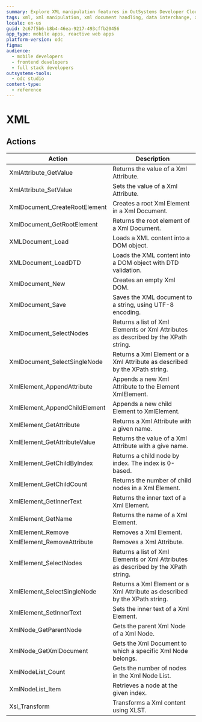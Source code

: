 ```yaml
---
summary: Explore XML manipulation features in OutSystems Developer Cloud (ODC), including creating, modifying, and querying XML documents and elements.
tags: xml, xml manipulation, xml document handling, data interchange, xml parsing
locale: en-us
guid: 2c67f5b6-b8b4-46ea-9217-493cffb20456
app_type: mobile apps, reactive web apps
platform-version: odc
figma:
audience:
  - mobile developers
  - frontend developers
  - full stack developers
outsystems-tools:
  - odc studio
content-type:
  - reference
---
```


# XML

## Actions

Action | Description
---|---
XmlAttribute_GetValue | Returns the value of a Xml Attribute. 
XmlAttribute_SetValue | Sets the value of a Xml Attribute.
XmlDocument_CreateRootElement | Creates a root Xml Element in a Xml Document.
XmlDocument_GetRootElement | Returns the root element of a Xml Document.
XMLDocument_Load | Loads a XML content into a DOM object.
XMLDocument_LoadDTD | Loads the XML content into a DOM object with DTD validation.
XmlDocument_New | Creates an empty Xml DOM.
XmlDocument_Save | Saves the XML document to a string, using UTF-8 encoding.
XmlDocument_SelectNodes | Returns a list of Xml Elements or Xml Attributes as described by the XPath string. 
XmlDocument_SelectSingleNode | Returns a Xml Element or a Xml Attribute as described by the XPath string.
XmlElement_AppendAttribute | Appends a new Xml Attribute to the Element XmlElement.
XmlElement_AppendChildElement | Appends a new child Element to XmlElement.
XmlElement_GetAttribute | Returns a Xml Attribute with a given name. 
XmlElement_GetAttributeValue | Returns the value of a Xml Attribute with a give name. 
XmlElement_GetChildByIndex | Returns a child node by index. The index is 0-based.
XmlElement_GetChildCount | Returns the number of child nodes in a Xml Element.
XmlElement_GetInnerText | Returns the inner text of a Xml Element.
XmlElement_GetName | Returns the name of a Xml Element.
XmlElement_Remove | Removes a Xml Element.
XmlElement_RemoveAttribute | Removes a Xml Attribute. 
XmlElement_SelectNodes | Returns a list of Xml Elements or Xml Attributes as described by the XPath string.
XmlElement_SelectSingleNode | Returns a Xml Element or a Xml Attribute as described by the XPath string.
XmlElement_SetInnerText | Sets the inner text of a Xml Element.
XmlNode_GetParentNode | Gets the parent Xml Node of a Xml Node. 
XmlNode_GetXmlDocument | Gets the Xml Document to which a specific Xml Node belongs.
XmlNodeList_Count | Gets the number of nodes in the Xml Node List.
XmlNodeList_Item | Retrieves a node at the given index. 
Xsl_Transform | Transforms a Xml content using XLST.
